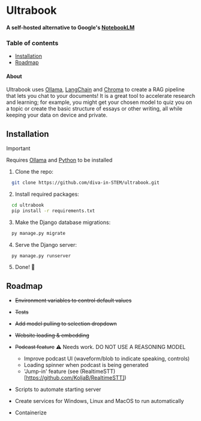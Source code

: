 
# Ultrabook

#### A self-hosted alternative to Google's [NotebookLM](https://notebooklm.google/)

### Table of contents
- [Installation](#installation)
- [Roadmap](#roadmap)

#### About
Ultrabook uses [Ollama](https://ollama.com/), [LangChain](https://www.langchain.com/) and [Chroma](https://trychroma.com/) to create a RAG pipeline that lets you chat to your documents! It is a great tool to accelerate research and learning; for example, you might get your chosen model to quiz you on a topic or create the basic structure of essays or other writing, all while keeping your data on device and private.
## Installation

> [!IMPORTANT]
> Requires [Ollama](https://ollama.com/) and [Python](https://www.python.org/downloads/) to be installed

1. Clone the repo:
```bash
  git clone https://github.com/diva-in-STEM/ultrabook.git
```

2. Install required packages:
```bash
  cd ultrabook
  pip install -r requirements.txt
```

3. Make the Django database migrations:
```bash
  py manage.py migrate
```

4. Serve the Django server:
```bash
  py manage.py runserver
```

5. Done! 🎉

## Roadmap

- ~~Environment variables to control default values~~

- ~~Tests~~

- ~~Add model pulling to selection dropdown~~

- ~~Website loading & embedding~~

- ~~Podcast feature~~ ⚠️ Needs work. DO NOT USE A REASONING MODEL
    - Improve podcast UI (waveform/blob to indicate speaking, controls)
    - Loading spinner when podcast is being generated
    - 'Jump-in' feature (see (RealtimeSTT)[https://github.com/KoljaB/RealtimeSTT])

- Scripts to automate starting server

- Create services for Windows, Linux and MacOS to run automatically

- Containerize
